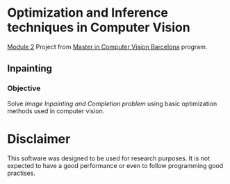 # Optimization and Inference techniques in Computer Vision

[Module 2][m2] Project from [Master in Computer Vision
Barcelona][master] program.

## Inpainting
### Objective

Solve _Image Inpainting and Completion problem_ using basic optimization
methods used in computer vision.

# Disclaimer

This software was designed to be used for research purposes. It is not
expected to have a good performance or even to follow programming good
practises.

[m2]: http://pagines.uab.cat/mcv/content/m2-optimization-and-inference-techniques-computer-vision-31819
[master]: http://pagines.uab.cat/mcv/
